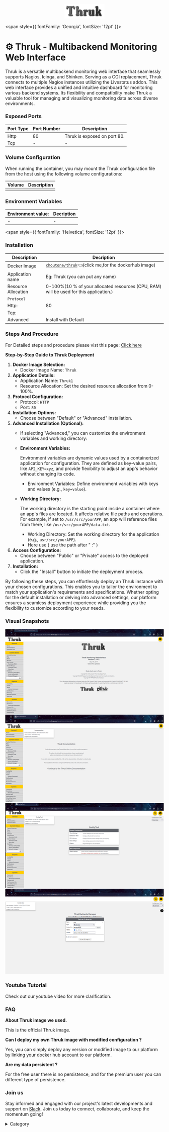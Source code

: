 <p align="center">
  <img src="/img/tt.png" alt="Alt Text" width="25%"/>
</p> 


<span style={{ fontFamily: 'Georgia', fontSize: '12pt' }}>

# ⚙️ Thruk - Multibackend Monitoring Web Interface

Thruk is a versatile multibackend monitoring web interface that seamlessly supports Nagios, Icinga, and Shinken. Serving as a CGI replacement, Thruk connects to multiple Nagios instances utilizing the Livestatus addon. This web interface provides a unified and intuitive dashboard for monitoring various backend systems. Its flexibility and compatibility make Thruk a valuable tool for managing and visualizing monitoring data across diverse environments.





### Exposed Ports

| Port Type | Port Number | Description                                     |
| --------- | ----------- | ----------------------------------------------- |
| Http      | 80       | Thruk is exposed on port 80.                   |
| Tcp       | -           | -             |

### Volume Configuration

When running the container, you may mount the Thruk configuration file from the host using the following volume configurations:

| Volume                                      | Description                                     |
| ------------------------------------------- | ----------------------------------------------- |
|  |  |


### Environment Variables


|   **Environment value:**          | Decription                                                                                                               | 
| --------------------- | ------                                                                                                                   | 
|-       |  -                              |

</span>


<span style={{ fontFamily: 'Helvetica', fontSize: '12pt' }}>

### Installation

|  Description          | Decription                                                                                                               | 
| --------------------- | ------                                                                                                                   | 
| Docker Image          |   [`choutone/thruk`](https://hub.docker.com/r/choutone/thruk)👈(click me,for the dockerhub image)                       |
| Application name      |  Eg: Thruk (you can put any name)                                                                                        | 
| Resource Allocation   |  0-100%(10 % of your allocated resources (CPU, RAM) will be used for this application.)                                  | 
| `Protocol`            |                                                                                                                          | 
|  Http:                | 80                                                                                                                  |
|  Tcp:                 |                                                                                                                          | 
|    Advanced           |    Install with Default                                                                                                  |



### Steps And Procedure

For Detailed steps and procedure please vist this page: [Click here](https://techscaleinfinite.github.io/introduction/cloud-float/Steps%20and%20procedure)



**Step-by-Step Guide to Thruk Deployment**

1. **Docker Image Selection:**
   * Docker Image Name: `Thruk`
2. **Application Details:**
   * Application Name: `Thruk1`
   * Resource Allocation: Set the desired resource allocation from 0-100%.
3. **Protocol Configuration:**
   * Protocol: `HTTP`
   * Port: `80`
4. **Installation Options:**
   * Choose between "Default" or "Advanced" installation.
5. **Advanced Installation (Optional):**
   * If selecting "Advanced," you can customize the environment variables and working directory:
   *   **Environment Variables:**

       Environment variables are dynamic values used by a containerized application for configuration. They are defined as key-value pairs, like `API_KEY=xyz`, and provide flexibility to adjust an app's behavior without changing its code.

       * Environment Variables: Define environment variables with keys and values (e.g., `key=value`).
   *   **Working Directory:**

       The working directory is the starting point inside a container where an app's files are located. It affects relative file paths and operations. For example, if set to `/usr/src/yourAPP`, an app will reference files from there, like `/usr/src/yourAPP/data.txt`.

       * Working Directory: Set the working directory for the application (e.g., `usr/src/yourAPP`).
       * Here use ( use the path after   " :"  )
6. **Access Configuration:**
   * Choose between "Public" or "Private" access to the deployed application.
7. **Installation:**
   * Click the "Install" button to initiate the deployment process.

By following these steps, you can effortlessly deploy an Thruk instance with your chosen configurations. This enables you to tailor the environment to match your application's requirements and specifications. Whether opting for the default installation or delving into advanced settings, our platform ensures a seamless deployment experience while providing you the flexibility to customize according to your needs.

### Visual Snapshots
![Alt Text](/img/y6.png)
![Alt Text](/img/y664.png)
![Alt Text](/img/y765.png)
![Alt Text](/img/y6644.png)





### Youtube Tutorial&#x20;

Check out our youtube video for more clarification.


### FAQ

**About Thruk image we used.**

This is the official Thruk image.

**Can I deploy my own Thruk image with modified configuration ?**

Yes, you can simply deploy any version or modified image to our platform by linking your docker hub account to our platform.

**Are my data persistent ?**

For the free user there is no persistence, and for the premium user you can different type of persistence.

### Join us

Stay informed and engaged with our project's latest developments and support on [Slack](https://app.slack.com/client/T04QS32JX6E/C04QKEWE146). Join us today to connect, collaborate, and keep the momentum going!&#x20;

<details>

<summary>Category</summary>

Kubernetes, cloud computing, DevOps, cloud services, hosting platform, container orchestration, cloud infrastructure, cloud deployment, cloud management, cloud technology, cloud solutions, Thruk

</details>

</span>

